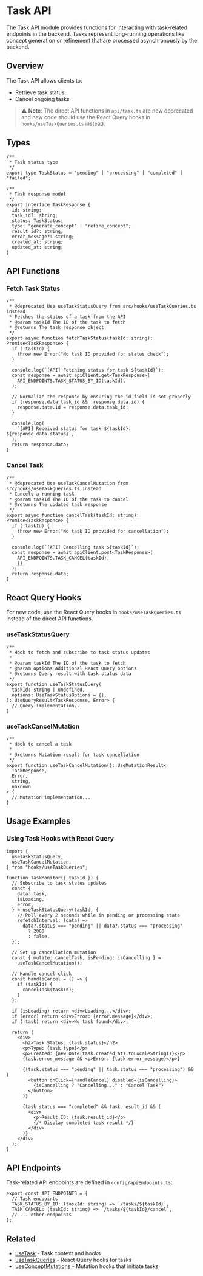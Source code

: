 # Task API

The Task API module provides functions for interacting with task-related endpoints in the backend. Tasks represent long-running operations like concept generation or refinement that are processed asynchronously by the backend.

## Overview

The Task API allows clients to:

- Retrieve task status
- Cancel ongoing tasks

> ⚠️ **Note**: The direct API functions in `api/task.ts` are now deprecated and new code should use the React Query hooks in `hooks/useTaskQueries.ts` instead.

## Types

```tsx
/**
 * Task status type
 */
export type TaskStatus = "pending" | "processing" | "completed" | "failed";

/**
 * Task response model
 */
export interface TaskResponse {
  id: string;
  task_id?: string;
  status: TaskStatus;
  type: "generate_concept" | "refine_concept";
  result_id?: string;
  error_message?: string;
  created_at: string;
  updated_at: string;
}
```

## API Functions

### Fetch Task Status

```tsx
/**
 * @deprecated Use useTaskStatusQuery from src/hooks/useTaskQueries.ts instead
 * Fetches the status of a task from the API
 * @param taskId The ID of the task to fetch
 * @returns The task response object
 */
export async function fetchTaskStatus(taskId: string): Promise<TaskResponse> {
  if (!taskId) {
    throw new Error("No task ID provided for status check");
  }

  console.log(`[API] Fetching status for task ${taskId}`);
  const response = await apiClient.get<TaskResponse>(
    API_ENDPOINTS.TASK_STATUS_BY_ID(taskId),
  );

  // Normalize the response by ensuring the id field is set properly
  if (response.data.task_id && !response.data.id) {
    response.data.id = response.data.task_id;
  }

  console.log(
    `[API] Received status for task ${taskId}: ${response.data.status}`,
  );
  return response.data;
}
```

### Cancel Task

```tsx
/**
 * @deprecated Use useTaskCancelMutation from src/hooks/useTaskQueries.ts instead
 * Cancels a running task
 * @param taskId The ID of the task to cancel
 * @returns The updated task response
 */
export async function cancelTask(taskId: string): Promise<TaskResponse> {
  if (!taskId) {
    throw new Error("No task ID provided for cancellation");
  }

  console.log(`[API] Cancelling task ${taskId}`);
  const response = await apiClient.post<TaskResponse>(
    API_ENDPOINTS.TASK_CANCEL(taskId),
    {},
  );
  return response.data;
}
```

## React Query Hooks

For new code, use the React Query hooks in `hooks/useTaskQueries.ts` instead of the direct API functions.

### useTaskStatusQuery

```tsx
/**
 * Hook to fetch and subscribe to task status updates
 *
 * @param taskId The ID of the task to fetch
 * @param options Additional React Query options
 * @returns Query result with task status data
 */
export function useTaskStatusQuery(
  taskId: string | undefined,
  options: UseTaskStatusOptions = {},
): UseQueryResult<TaskResponse, Error> {
  // Query implementation...
}
```

### useTaskCancelMutation

```tsx
/**
 * Hook to cancel a task
 *
 * @returns Mutation result for task cancellation
 */
export function useTaskCancelMutation(): UseMutationResult<
  TaskResponse,
  Error,
  string,
  unknown
> {
  // Mutation implementation...
}
```

## Usage Examples

### Using Task Hooks with React Query

```tsx
import {
  useTaskStatusQuery,
  useTaskCancelMutation,
} from "hooks/useTaskQueries";

function TaskMonitor({ taskId }) {
  // Subscribe to task status updates
  const {
    data: task,
    isLoading,
    error,
  } = useTaskStatusQuery(taskId, {
    // Poll every 2 seconds while in pending or processing state
    refetchInterval: (data) =>
      data?.status === "pending" || data?.status === "processing"
        ? 2000
        : false,
  });

  // Set up cancellation mutation
  const { mutate: cancelTask, isPending: isCancelling } =
    useTaskCancelMutation();

  // Handle cancel click
  const handleCancel = () => {
    if (taskId) {
      cancelTask(taskId);
    }
  };

  if (isLoading) return <div>Loading...</div>;
  if (error) return <div>Error: {error.message}</div>;
  if (!task) return <div>No task found</div>;

  return (
    <div>
      <h2>Task Status: {task.status}</h2>
      <p>Type: {task.type}</p>
      <p>Created: {new Date(task.created_at).toLocaleString()}</p>
      {task.error_message && <p>Error: {task.error_message}</p>}

      {(task.status === "pending" || task.status === "processing") && (
        <button onClick={handleCancel} disabled={isCancelling}>
          {isCancelling ? "Cancelling..." : "Cancel Task"}
        </button>
      )}

      {task.status === "completed" && task.result_id && (
        <div>
          <p>Result ID: {task.result_id}</p>
          {/* Display completed task result */}
        </div>
      )}
    </div>
  );
}
```

## API Endpoints

Task-related API endpoints are defined in `config/apiEndpoints.ts`:

```tsx
export const API_ENDPOINTS = {
  // Task endpoints
  TASK_STATUS_BY_ID: (taskId: string) => `/tasks/${taskId}`,
  TASK_CANCEL: (taskId: string) => `/tasks/${taskId}/cancel`,
  // ... other endpoints
};
```

## Related

- [useTask](../hooks/useTask.md) - Task context and hooks
- [useTaskQueries](../hooks/useTaskQueries.md) - React Query hooks for tasks
- [useConceptMutations](../hooks/useConceptMutations.md) - Mutation hooks that initiate tasks
